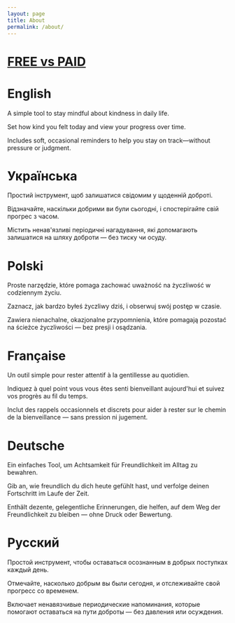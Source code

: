 ```yaml
---
layout: page
title: About
permalink: /about/
---
```


# [FREE vs PAID](free-vs-paid.md)

# English
A simple tool to stay mindful about kindness in daily life.

Set how kind you felt today and view your progress over time.

Includes soft, occasional reminders to help you stay on track—without pressure or judgment.

# Українська
Простий інструмент, щоб залишатися свідомим у щоденній доброті.

Відзначайте, наскільки добрими ви були сьогодні, і спостерігайте свій прогрес з часом.

Містить ненав'язливі періодичні нагадування, які допомагають залишатися на шляху доброти — без тиску чи осуду.

# Polski
Proste narzędzie, które pomaga zachować uważność na życzliwość w codziennym życiu.

Zaznacz, jak bardzo byłeś życzliwy dziś, i obserwuj swój postęp w czasie.

Zawiera nienachalne, okazjonalne przypomnienia, które pomagają pozostać na ścieżce życzliwości — bez presji i osądzania.

# Française
Un outil simple pour rester attentif à la gentillesse au quotidien.

Indiquez à quel point vous vous êtes senti bienveillant aujourd'hui et suivez vos progrès au fil du temps.

Inclut des rappels occasionnels et discrets pour aider à rester sur le chemin de la bienveillance — sans pression ni jugement.

# Deutsche
Ein einfaches Tool, um Achtsamkeit für Freundlichkeit im Alltag zu bewahren.

Gib an, wie freundlich du dich heute gefühlt hast, und verfolge deinen Fortschritt im Laufe der Zeit.

Enthält dezente, gelegentliche Erinnerungen, die helfen, auf dem Weg der Freundlichkeit zu bleiben — ohne Druck oder Bewertung.

# Русский
Простой инструмент, чтобы оставаться осознанным в добрых поступках каждый день.

Отмечайте, насколько добрым вы были сегодня, и отслеживайте свой прогресс со временем.

Включает ненавязчивые периодические напоминания, которые помогают оставаться на пути доброты — без давления или осуждения.

